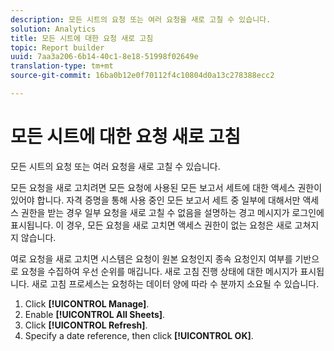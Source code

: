 ```yaml
---
description: 모든 시트의 요청 또는 여러 요청을 새로 고칠 수 있습니다.
solution: Analytics
title: 모든 시트에 대한 요청 새로 고침
topic: Report builder
uuid: 7aa3a206-6b14-40c1-8e18-51998f02649e
translation-type: tm+mt
source-git-commit: 16ba0b12e0f70112f4c10804d0a13c278388ecc2

---
```



# 모든 시트에 대한 요청 새로 고침

모든 시트의 요청 또는 여러 요청을 새로 고칠 수 있습니다.

모든 요청을 새로 고치려면 모든 요청에 사용된 모든 보고서 세트에 대한 액세스 권한이 있어야 합니다. 자격 증명을 통해 사용 중인 모든 보고서 세트 중 일부에 대해서만 액세스 권한을 받는 경우 일부 요청을 새로 고칠 수 없음을 설명하는 경고 메시지가 로그인에 표시됩니다. 이 경우, 모든 요청을 새로 고치면 액세스 권한이 없는 요청은 새로 고쳐지지 않습니다.

여로 요청을 새로 고치면 시스템은 요청이 원본 요청인지 종속 요청인지 여부를 기반으로 요청을 수집하여 우선 순위를 매깁니다. 새로 고침 진행 상태에 대한 메시지가 표시됩니다. 새로 고침 프로세스는 요청하는 데이터 양에 따라 수 분까지 소요될 수 있습니다.

1. Click **[!UICONTROL Manage]**.
1. Enable **[!UICONTROL All Sheets]**.
1. Click **[!UICONTROL Refresh]**.
1. Specify a date reference, then click **[!UICONTROL OK]**.
